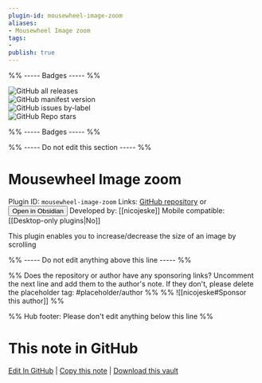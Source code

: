```yaml
---
plugin-id: mousewheel-image-zoom
aliases:
- Mousewheel Image zoom
tags: 
- 
publish: true
---
```


%% ----- Badges ----- %%

![GitHub all releases](https://img.shields.io/github/downloads/nicojeske/mousewheel-image-zoom/total?color=573E7A&logo=github&style=for-the-badge)   
![GitHub manifest version](https://img.shields.io/github/manifest-json/v/nicojeske/mousewheel-image-zoom?color=573E7A&logo=github&style=for-the-badge)   
![GitHub issues by-label](https://img.shields.io/github/issues/nicojeske/mousewheel-image-zoom/help%20wanted?color=573E7A&logo=github&style=for-the-badge)   
![GitHub Repo stars](https://img.shields.io/github/stars/nicojeske/mousewheel-image-zoom?color=573E7A&logo=github&style=for-the-badge)

%% ----- Badges ----- %%

%% ----- Do not edit this section ----- %%

# Mousewheel Image zoom

Plugin ID: `mousewheel-image-zoom`
Links: [GitHub repository](https://github.com/nicojeske/mousewheel-image-zoom) or [<button id=HH>Open in Obsidian</button>](obsidian://goto-plugin?id=mousewheel-image-zoom)
Developed by: [[nicojeske]]
Mobile compatible: [[Desktop-only plugins|No]]

This plugin enables you to increase/decrease the size of an image by scrolling

%% ----- Do not edit anything above this line ----- %% 

%% Does the repository or author have any sponsoring links? Uncomment the next line and add them to the author's note. If they don't, please delete the placeholder tag: #placeholder/author %%
%% ![[nicojeske#Sponsor this author]] %%

%% Hub footer: Please don't edit anything below this line %%

# This note in GitHub

<span class="git-footer">[Edit In GitHub](https://github.dev/obsidian-community/obsidian-hub/blob/main/02%20-%20Community%20Expansions/02.05%20All%20Community%20Expansions/Plugins/mousewheel-image-zoom.md "git-hub-edit-note") | [Copy this note](https://raw.githubusercontent.com/obsidian-community/obsidian-hub/main/02%20-%20Community%20Expansions/02.05%20All%20Community%20Expansions/Plugins/mousewheel-image-zoom.md "git-hub-copy-note") | [Download this vault](https://github.com/obsidian-community/obsidian-hub/archive/refs/heads/main.zip "git-hub-download-vault") </span>